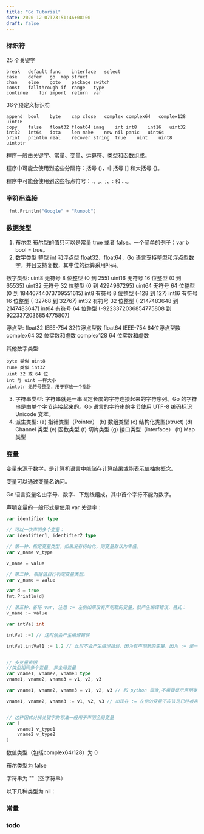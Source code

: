```yaml
---
title: "Go Tutorial"
date: 2020-12-07T23:51:46+08:00
draft: false
---
```


### 标识符

25 个关键字

```
break	default	func	interface	select
case	defer	go	map	struct
chan	else	goto	package	switch
const	fallthrough	if	range	type
continue	for	import	return	var
```

36个预定义标识符

```
append	bool	byte	cap	close	complex	complex64	complex128	uint16
copy	false	float32	float64	imag	int	int8	int16	uint32
int32	int64	iota	len	make	new	nil	panic	uint64
print	println	real	recover	string	true	uint	uint8	uintptr
```

程序一般由关键字、常量、变量、运算符、类型和函数组成。

程序中可能会使用到这些分隔符：括号 ()，中括号 [] 和大括号 {}。

程序中可能会使用到这些标点符号：.、,、;、: 和 …。

### 字符串连接

```go
 fmt.Println("Google" + "Runoob")
```

### 数据类型

1.	布尔型
布尔型的值只可以是常量 true 或者 false。一个简单的例子：var b bool = true。
2.	数字类型
整型 int 和浮点型 float32、float64，Go 语言支持整型和浮点型数字，并且支持复数，其中位的运算采用补码。

数字类型: 
    uint8 无符号 8 位整型 (0 到 255)
    uint16 无符号 16 位整型 (0 到 65535)
    uint32 无符号 32 位整型 (0 到 4294967295)
    uint64 无符号 64 位整型 (0 到 18446744073709551615)
    int8 有符号 8 位整型 (-128 到 127)
    int16 有符号 16 位整型 (-32768 到 32767)
    int32 有符号 32 位整型 (-2147483648 到 2147483647)
    int64 有符号 64 位整型 (-9223372036854775808 到 9223372036854775807)

浮点型:
	float32 IEEE-754 32位浮点型数
	float64 IEEE-754 64位浮点型数
	complex64 32 位实数和虚数
	complex128 64 位实数和虚数

其他数字类型:

    byte 类似 uint8
    rune 类似 int32
    uint 32 或 64 位
    int 与 uint 一样大小
    uintptr 无符号整型，用于存放一个指针

3.	字符串类型:
字符串就是一串固定长度的字符连接起来的字符序列。Go 的字符串是由单个字节连接起来的。Go 语言的字符串的字节使用 UTF-8 编码标识 Unicode 文本。
4.	派生类型:
    (a) 指针类型（Pointer）
    (b) 数组类型
    (c) 结构化类型(struct)
    (d) Channel 类型
    (e) 函数类型
    (f) 切片类型
    (g) 接口类型（interface）
    (h) Map 类型


### 变量

变量来源于数学，是计算机语言中能储存计算结果或能表示值抽象概念。

变量可以通过变量名访问。

Go 语言变量名由字母、数字、下划线组成，其中首个字符不能为数字。

声明变量的一般形式是使用 var 关键字：

```go
var identifier type

// 可以一次声明多个变量：
var identifier1, identifier2 type

// 第一种，指定变量类型，如果没有初始化，则变量默认为零值。
var v_name v_type

v_name = value

// 第二种, 根据值自行判定变量类型。
var v_name = value

var d = true
fmt.Println(d)

// 第三种，省略 var, 注意 := 左侧如果没有声明新的变量，就产生编译错误，格式：
v_name := value

var intVal int 

intVal :=1 // 这时候会产生编译错误

intVal,intVal1 := 1,2 // 此时不会产生编译错误，因为有声明新的变量，因为 := 是一个声明语句


// 多变量声明
//类型相同多个变量, 非全局变量
var vname1, vname2, vname3 type
vname1, vname2, vname3 = v1, v2, v3

var vname1, vname2, vname3 = v1, v2, v3 // 和 python 很像,不需要显示声明类型，自动推断

vname1, vname2, vname3 := v1, v2, v3 // 出现在 := 左侧的变量不应该是已经被声明过的，否则会导致编译错误


// 这种因式分解关键字的写法一般用于声明全局变量
var (
    vname1 v_type1
    vname2 v_type2
)

```

数值类型（包括complex64/128）为 0

布尔类型为 false

字符串为 ""（空字符串）

以下几种类型为 nil：


### 常量

### todo